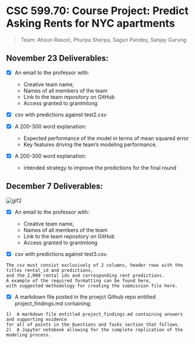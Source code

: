 # CSC 599.70: Course Project: Predict Asking Rents for NYC apartments

> Team: Ahsun Rasool, Phurpa Sherpa, Sagun Pandey, Sanjay Gurung

## November 23 Deliverables:

- [X] An email to the professor with:
    - Creative team name,
    - Names of all members of the team
    - Link to the team repository on GitHub
    - Access granted to grantmlong

- [X] csv with predictions against test2.csv

- [X] A 200-300 word explanation:
    - Expected performance of the model in terms of mean squared error
    - Key features driving the team’s modeling performance.

- [X] A 200-300 word explanation:
    - intended strategy to improve the predictions for the final round
    
## December 7 Deliverables:

<img src='https://media.giphy.com/media/wf71hhNOVYGK4/giphy.gif' title='gif2' alt='gif2' />

- [X] An email to the professor with:
    - Creative team name,
    - Names of all members of the team
    - Link to the team repository on GitHub
    - Access granted to grantmlong

- [X] csv with predictions against test3.csv. 
```
The csv must consist exclusively of 2 columns, header rows with the titles rental_id and predictions,
and the 2,000 rental ids and corresponding rent predictions. 
A example of the required formatting can be found here,
with suggested methodology for creating the submission file here.
```
- [X] A markdown file posted in the proejct Github repo entitled project_findings.md containing:
```
1)  A markdown file entitled project_findings.md containing answers and supporting evidence
for all of points in the Questions and Tasks section that follows.
2)  A Jupyter notebook allowing for the complete replication of the modeling process.
```
